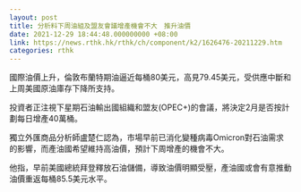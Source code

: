 ```yaml
---
layout: post
title: 分析料下周油組及盟友會議增產機會不大　推升油價
date: 2021-12-29 18:44:48.000000000 +08:00
link: https://news.rthk.hk/rthk/ch/component/k2/1626476-20211229.htm
categories: rthk
---
```


國際油價上升，倫敦布蘭特期油逼近每桶80美元，高見79.45美元，受供應中斷和上周美國原油庫存下降所支持。

投資者正注視下星期石油輸出國組織和盟友(OPEC+)的會議，將決定2月是否按計劃每日增產40萬桶。  

獨立外匯商品分析師盧楚仁認為，市場早前已消化變種病毒Omicron對石油需求的影響，而產油國希望維持高油價，預計下周增產的機會不大。

他指，早前美國總統拜登釋放石油儲備，導致油價明顯受壓，產油國或會有意推動油價重返每桶85.5美元水平。
